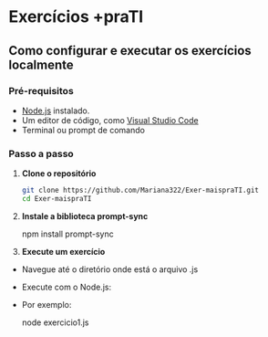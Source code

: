 # Exercícios +praTI

## Como configurar e executar os exercícios localmente

### Pré-requisitos

- [Node.js](https://nodejs.org/) instalado.
- Um editor de código, como [Visual Studio Code](https://code.visualstudio.com/)
- Terminal ou prompt de comando

### Passo a passo

1. **Clone o repositório**
   ```bash
   git clone https://github.com/Mariana322/Exer-maispraTI.git
   cd Exer-maispraTI

2. **Instale a biblioteca prompt-sync** 

   npm install prompt-sync
  
3. **Execute um exercício**

- Navegue até o diretório onde está o arquivo .js

- Execute com o Node.js:

- Por exemplo:

  node exercicio1.js
